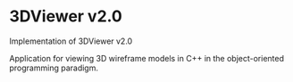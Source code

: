 # 3DViewer v2.0
Implementation of 3DViewer v2.0

Application for viewing 3D wireframe models in C++ in the object-oriented programming paradigm.
